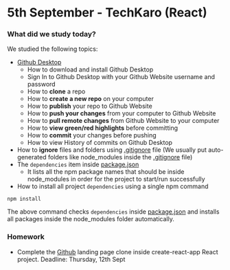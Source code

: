 # 5th September - TechKaro (React)

### What did we study today?
We studied the following topics:
- [Github Desktop](https://desktop.github.com/)
  - How to download and install Github Desktop
  - Sign In to Github Desktop with your Github Website username and password
  - How to **clone** a repo
  - How to **create a new repo** on your computer
  - How to **publish** your repo to Github Website
  - How to **push your changes** from your computer to Github Website
  - How to **pull remote changes** from Github Website to your computer
  - How to **view green/red highlights** before committing
  - How to **commit** your changes before pushing
  - How to view History of commits on Github Desktop
- How to **ignore** files and folders using [.gitignore](.gitignore) file (We usually put auto-generated folders like node_modules inside the [.gitignore](.gitignore) file)
- The `dependencies` item inside [package.json](https://github.com/sarahsga/tk-react-resources/blob/4b765bc1b2fe725c23c5f9b3a227ecd1771ed0e6/2019-09-05/package.json#L11)
  - It lists all the npm package names that should be inside node_modules in order for the project to start/run successfully
- How to install all project `dependencies` using a single npm command
```
npm install
```
The above command checks `dependencies` inside [package.json](https://github.com/sarahsga/tk-react-resources/blob/4b765bc1b2fe725c23c5f9b3a227ecd1771ed0e6/2019-09-05/package.json#L11) and installs all packages inside the node_modules folder automatically.

### Homework
- Complete the [Github](https://github.com) landing page clone inside create-react-app React project. Deadline: Thursday, 12th Sept